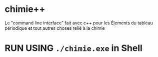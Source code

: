 # chimie++
Le "command line interface" fait avec c++ pour les Élements du tableau périodique et tout autres choses relié à la chimie
# RUN USING `./chimie.exe` in Shell